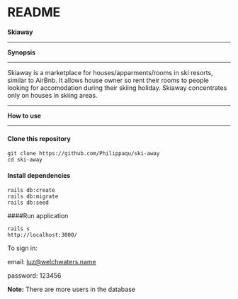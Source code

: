 # README

**Skiaway**

___________________________

**Synopsis**

___________________________

Skiaway is a marketplace for houses/apparments/rooms in ski resorts, similar to AirBnb. It allows house owner so rent their rooms to people looking for accomodation during their skiing holiday. Skiaway concentrates only on houses in skiing areas.

___________________________

**How to use**

___________________________

#### Clone this repository
 ```
 git clone https://github.com/Philippaqu/ski-away
 cd ski-away
 ```

 #### Install dependencies
 ```
 rails db:create
 rails db:migrate
 rails db:seed
 ```

 ####Run application
```
rails s
http://localhost:3000/
```

To sign in:

email: luz@welchwaters.name

password: 123456

**Note:** There are more users in the database




